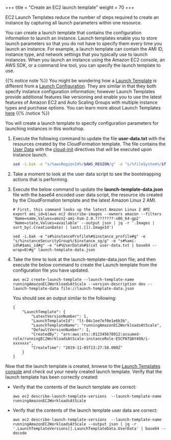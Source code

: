 +++
title = "Create an EC2 launch template"
weight = 70
+++

EC2 Launch Templates reduce the number of steps required to create an instance by capturing all launch parameters within one resource. 

You can create a launch template that contains the configuration information to launch an instance. Launch templates enable you to store launch parameters so that you do not have to specify them every time you launch an instance. For example, a launch template can contain the AMI ID, instance type, and network settings that you typically use to launch instances. When you launch an instance using the Amazon EC2 console, an AWS SDK, or a command line tool, you can specify the launch template to use. 

{{% notice note %}}
You might be wondering how a [Launch Template](https://docs.aws.amazon.com/AWSEC2/latest/UserGuide/ec2-launch-templates.html) is different from a [Launch Configuration](https://docs.aws.amazon.com/autoscaling/ec2/userguide/LaunchConfiguration.html). They are similar in that they both specify instance configuration information; however Launch Templates provide additional features like versioning and enable you to use the latest features of Amazon EC2 and Auto Scaling Groups with multiple instance types and purchase options.  You can learn more about Launch Templates [here](https://docs.aws.amazon.com/AWSEC2/latest/UserGuide/ec2-launch-templates.html)
{{% /notice %}}

You will create a launch template to specify configuration parameters for launching instances in this workshop. 

1. Execute the following command to update the file **user-data.txt** with the resources created by the CloudFormation template. The file contains the [User Data](https://docs.aws.amazon.com/AWSEC2/latest/UserGuide/user-data.html) with the [cloud-init](https://cloudinit.readthedocs.io/en/latest/index.html) directives that will be executed upon instance launch. 

    ```bash
    sed -i.bak -e "s/%awsRegionId%/$AWS_REGION/g" -e "s/%fileSystem%/$file_system/g" user-data.txt
    ```
1. Take a moment to look at the user data script to see the bootstrapping actions that is performing. 

1. Execute the below command to update the **launch-template-data.json** file with the base64 encoded user data script, the resource ids created by the CloudFormation template and the latest Amazon Linux 2 AMI. 

    ```
    # First, this command looks up the latest Amazon Linux 2 AMI
    export ami_id=$(aws ec2 describe-images --owners amazon --filters 'Name=name,Values=amzn2-ami-hvm-2.0.????????-x86_64-gp2' 'Name=state,Values=available' --output json | jq -r '.Images |   sort_by(.CreationDate) | last(.[]).ImageId')

    sed -i.bak -e "s#%instanceProfile%#$instance_profile#g" -e "s/%instanceSecurityGroup%/$instance_sg/g" -e "s#%ami-id%#$ami_id#g" -e "s#%UserData%#$(cat user-data.txt | base64 --wrap=0)#g" launch-template-data.json
    ```

1. Take the time to look at the launch-template-data.json file; and then execute the below command to create the Launch template from the configuration file you have updated.

    ```
    aws ec2 create-launch-template --launch-template-name runningAmazonEC2WorkloadsAtScale --version-description dev --launch-template-data file://launch-template-data.json
    ```

    You should see an output similar to the following:

    ```
    {
        "LaunchTemplate": {
            "LatestVersionNumber": 1, 
            "LaunchTemplateId": "lt-04c1ee7ef0e1e6b3b", 
            "LaunchTemplateName": "runningAmazonEC2WorkloadsAtScale", 
            "DefaultVersionNumber": 1, 
            "CreatedBy": "arn:aws:sts::012345678912:assumed-role/runningEC2WorkloadsAtScale-instanceRole-E5CPATQAY4O0/i-xxxxxxx", 
            "CreateTime": "2019-11-05T13:27:58.000Z"
        }
    }
    ```

Now that the launch template is created, browse to the [Launch Templates console](https://console.aws.amazon.com/ec2/v2/home?#LaunchTemplates:sort=launchTemplateId) and check out your newly created launch template. Verify that the launch template has been correctly created:

* Verify that the contents of the launch template are correct:

	```
	aws ec2 describe-launch-template-versions  --launch-template-name runningAmazonEC2WorkloadsAtScale
	```

* Verify that the contents of the launch template user data are correct:

	```
	aws ec2 describe-launch-template-versions  --launch-template-name runningAmazonEC2WorkloadsAtScale --output json | jq -r '.LaunchTemplateVersions[].LaunchTemplateData.UserData' | base64 --decode
	```